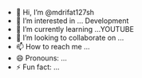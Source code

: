 - 👋 Hi, I’m @mdrifat127sh
- 👀 I’m interested in ... Development
- 🌱 I’m currently learning ...YOUTUBE
- 💞️ I’m looking to collaborate on ...
- 📫 How to reach me ...
- 😄 Pronouns: ...
- ⚡ Fun fact: ...

<!---
mdrifat127sh/mdrifat127sh is a ✨ special ✨ repository because its `README.md` (this file) appears on your GitHub profile.
You can click the Preview link to take a look at your changes.
--->
